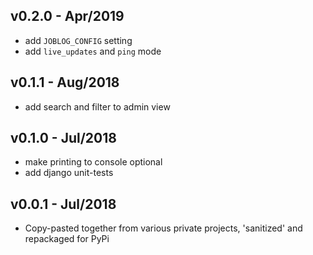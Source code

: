 ## v0.2.0 - Apr/2019

- add `JOBLOG_CONFIG` setting
- add `live_updates` and `ping` mode

## v0.1.1 - Aug/2018

- add search and filter to admin view

## v0.1.0 - Jul/2018

- make printing to console optional
- add django unit-tests

## v0.0.1 - Jul/2018

- Copy-pasted together from various private projects, 'sanitized' and repackaged for PyPi
